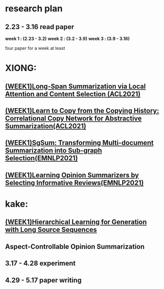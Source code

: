 research plan
=======
2.23 - 3.16 read paper
------
**week 1 : (2.23 - 3.2)**
**week 2 : (3.2 - 3.9)**
**week 3 : (3.9 - 3.16)**

four paper for a week at least


XIONG: 
=====
[(WEEK1)Long-Span Summarization via Local Attention and Content Selection (ACL2021)](https://github.com/wkake8888/jaist-research/blob/3d290c8d1812fa0a4bfef8707384be9bf541da44/(WEEK1)Long-Span%20Summarization%20via%20Local%20Attention%20and%20Content%20Selection%20(ACL2021).md)
------
[(WEEK1)Learn to Copy from the Copying History: Correlational Copy Network for Abstractive Summarization(ACL2021)](https://github.com/wkake8888/jaist-research/blob/1c33bca5701b3a5f5c3d4d7e7fdd3ca5ed09de7a/(WEEK1)Learn%20to%20Copy%20from%20the%20Copying%20History:%20Correlational%20Copy%20Network%20for%20Abstractive%20Summarization%20(EMNLP2021).md)
------
[(WEEK1)SgSum: Transforming Multi-document Summarization into Sub-graph Selection(EMNLP2021)](https://github.com/wkake8888/jaist-research/blob/c435d60b53b0f9b11844664f1cb2d3f26bc36fae/(WEEK1)SgSum:%20Transforming%20Multi-document%20Summarization%20into%20Sub-graph%20Selection(EMNLP2021).md)
------
[(WEEK1)Learning Opinion Summarizers by Selecting Informative Reviews(EMNLP2021)](https://github.com/wkake8888/jaist-research/blob/e330869239f82930255ba3e66688a5c0574ceab8/(WEEK1)Learning%20Opinion%20Summarizers%20by%20Selecting%20Informative%20Reviews(EMNLP2021).md)
------

kake:
====
[(WEEK1)Hierarchical Learning for Generation with Long Source Sequences]()
-------------

Aspect-Controllable Opinion Summarization
-----

3.17 - 4.28 experiment
------------------

4.29 - 5.17 paper writing
-------------------------

